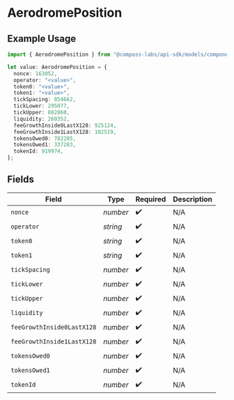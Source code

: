 # AerodromePosition

## Example Usage

```typescript
import { AerodromePosition } from "@compass-labs/api-sdk/models/components";

let value: AerodromePosition = {
  nonce: 163052,
  operator: "<value>",
  token0: "<value>",
  token1: "<value>",
  tickSpacing: 854662,
  tickLower: 295077,
  tickUpper: 882860,
  liquidity: 260352,
  feeGrowthInside0LastX128: 925124,
  feeGrowthInside1LastX128: 102519,
  tokensOwed0: 782285,
  tokensOwed1: 337283,
  tokenId: 919974,
};
```

## Fields

| Field                      | Type                       | Required                   | Description                |
| -------------------------- | -------------------------- | -------------------------- | -------------------------- |
| `nonce`                    | *number*                   | :heavy_check_mark:         | N/A                        |
| `operator`                 | *string*                   | :heavy_check_mark:         | N/A                        |
| `token0`                   | *string*                   | :heavy_check_mark:         | N/A                        |
| `token1`                   | *string*                   | :heavy_check_mark:         | N/A                        |
| `tickSpacing`              | *number*                   | :heavy_check_mark:         | N/A                        |
| `tickLower`                | *number*                   | :heavy_check_mark:         | N/A                        |
| `tickUpper`                | *number*                   | :heavy_check_mark:         | N/A                        |
| `liquidity`                | *number*                   | :heavy_check_mark:         | N/A                        |
| `feeGrowthInside0LastX128` | *number*                   | :heavy_check_mark:         | N/A                        |
| `feeGrowthInside1LastX128` | *number*                   | :heavy_check_mark:         | N/A                        |
| `tokensOwed0`              | *number*                   | :heavy_check_mark:         | N/A                        |
| `tokensOwed1`              | *number*                   | :heavy_check_mark:         | N/A                        |
| `tokenId`                  | *number*                   | :heavy_check_mark:         | N/A                        |